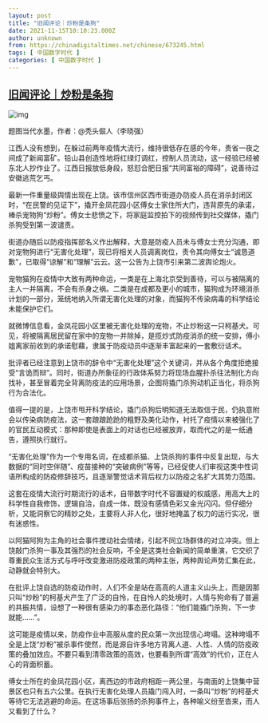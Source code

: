 ```yaml
---
layout: post
title: "旧闻评论｜炒粉是条狗"
date: 2021-11-15T10:10:23.000Z
author: unknown
from: https://chinadigitaltimes.net/chinese/673245.html
tags: [ 中国数字时代 ]
categories: [ 中国数字时代 ]
---
```

<!--1636971023000-->
[旧闻评论｜炒粉是条狗](https://chinadigitaltimes.net/chinese/673245.html)
------

<div>
<p><img src="https://mmbiz.qpic.cn/mmbiz_jpg/PqhR4gaaOVjbgbgUQl7pm5L2pHG3SHA7Eey2UPjqZ3MN4tXU39MVosPuqlP7ISLaYYHHEzUVLfjqdBOX4KTo7Q/640" alt="img" /></p><p><ts>题图当代水墨，作者：@秃头倔人（李晓强）</ts></p><p>江西人没有想到，在躲过前两年疫情大流行，维持很低存在感的今年，贵省一夜之间成了新闻富矿。铅山县创造性地将红绿灯调红，控制人员流动，这一经验已经被东北人抄作业了。江西日报放低身段，怒怼合肥日报“共同富裕的障碍”，说善待过安徽逃荒乞丐。</p><p>最新一件重量级舆情出现在上饶。该市信州区西市街道办防疫人员在消杀封闭区时，“在民警的见证下”，撬开金凤花园小区傅女士家住所大门，违背原先的承诺，棒杀宠物狗“炒粉”。傅女士悲愤之下，将家庭监控拍下的视频传到社交媒体，撬门杀狗受到第一波谴责。</p><p>街道办随后以防疫指挥部名义作出解释，大意是防疫人员未与傅女士充分沟通，即对宠物狗进行“无害化处理”，现已将相关人员调离岗位，责令其向傅女士“诚恳道歉”，已取得“谅解”和“理解”云云。这一公告为上饶市引来第二波舆论炮火。</p><p>宠物猫狗在疫情中大致有两种命运，一类是在上海北京受到善待，可以与被隔离的主人一并隔离，不会有杀身之祸。二类是在成都及更小的城市，猫狗成为环境消杀计划的一部分，笼统地纳入所谓无害化处理的对象，而猫狗不传染病毒的科学结论未能保护它们。</p><p>就微博信息看，金凤花园小区里被无害化处理的宠物，不止炒粉这一只柯基犬。可见，将被隔离居民留在家中的宠物一并除掉，是揽炒式防疫消杀的统一安排，傅小姐离家前收到的承诺慰藉，隶属于防疫动员中逐渐丰富起来的一套敷衍话术。</p><p>批评者已经注意到上饶市的辞令中“无害化处理”这个关键词，并从各个角度拒绝接受“言诡而辩”。同时，街道办所象征的行政体系努力将现场血腥扑杀往法制化方向找补，甚至冒着完全背离防疫法的应用场景，企图将撬门杀狗动机正当化，将杀狗行为合法化。</p><p>值得一提的是，上饶市甩开科学结论，撬门杀狗后明知道无法取信于民，仍执意附会以传染病防疫法，这一套踉踉跄跄的粗野及美化动作，衬托了疫情以来被强化了的官民互动模式：那种即使是表面上的对话也已经被放弃，取而代之的是一纸通告，遵照执行就行。</p><p>“无害化处理”作为一个专用名词，在成都杀猫、上饶杀狗的事件中反复出现，与大数据的“同时空伴随”、疫苗接种的“突破病例”等等，已经促使人们审视这类中性词语所构成的防疫修辞技巧，且逐渐警觉话术背后权力以防疫之名扩大其势力范围。</p><p>这套在疫情大流行时期流行的话术，自带数字时代不容置疑的权威感，用高大上的科学性自我修饰，逻辑自洽，自成一体，既没有感情色彩又金光闪闪。但仔细分析，又能洞察它的精妙之处，主要将人非人化，很好地掩盖了权力的运行实况，很有迷惑性。</p><p>以阿猫阿狗为主角的社会事件搅动社会情绪，引起不同立场群体的对立冲突。但上饶敲门杀狗一事及其强烈的社会反响，不全是这类社会新闻的简单重演，它交织了尊重民众生活方式与呼吁改变激进防疫政策的两种主张，两种舆论声势汇集在此，动静就会特别大。</p><p>在批评上饶自选的防疫动作时，人们不全是站在高高的人道主义山头上，而是因那只叫“炒粉”的柯基犬产生了广泛的自怜，在自怜人的处境时，人情与狗命有了普遍的共振共情，设想了一种很有感染力的事态恶化路径：“他们能撬门杀狗，下一步就能……”。</p><p>这可能是疫情以来，防疫作业中高服从度的民众第一次出现信心垮塌。这种垮塌不全是上饶“炒粉”被杀事件使然，而是源自许多地方背离人道、人性、人情的防疫政策的叠加效应。不要只看到清零政策的高效，也要看到所谓“高效”的代价，正在人心的背面积蓄。</p><p>傅女士所在的金凤花园小区，离西边的市政府相距一两公里，与南面的上饶集中营景区也只有五六公里。在执行无害化处理人员撬门闯入时，一条叫“炒粉”的柯基犬等待它无法逃避的命运。在这场事后张扬的杀狗事件上，各种喻义纷至沓来，而人又看到了什么？</p>
</div>
